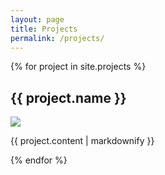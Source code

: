 ```yaml
---
layout: page
title: Projects
permalink: /projects/
---
```


{% for project in site.projects %}
<div class="post">
    <h2>{{ project.name }}</h2>
    <a href="{{ project.preview }}" class="project-preview"><img src="{{ project.preview }}" /></a>
    <div class="project-info">
        <p>{{ project.content | markdownify }}</p>
    </div>
</div>
{% endfor %}